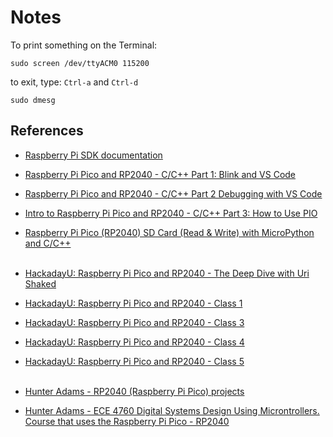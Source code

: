 # Notes

To print something on the Terminal:
```shell
sudo screen /dev/ttyACM0 115200
```
to exit, type: `Ctrl-a` and `Ctrl-d` 

```shell
sudo dmesg
```

## References

- [ Raspberry Pi SDK documentation](https://cec-code-lab.aps.edu/robotics/resources/pico-c-api/weblinks_page.html)

- [Raspberry Pi Pico and RP2040 - C/C++ Part 1: Blink and VS Code](https://www.digikey.be/en/maker/projects/raspberry-pi-pico-and-rp2040-cc-part-1-blink-and-vs-code/7102fb8bca95452e9df6150f39ae8422)<br>
- [Raspberry Pi Pico and RP2040 - C/C++ Part 2 Debugging with VS Code](https://www.digikey.be/en/maker/projects/raspberry-pi-pico-and-rp2040-cc-part-2-debugging-with-vs-code/470abc7efb07432b82c95f6f67f184c0)<br>
- [Intro to Raspberry Pi Pico and RP2040 - C/C++ Part 3: How to Use PIO](https://www.youtube.com/watch?v=JSis2NU65w8)<br>
- [Raspberry Pi Pico (RP2040) SD Card (Read & Write) with MicroPython and C/C++](https://www.youtube.com/watch?v=u-vmsIr-s7w&list=PLEBQazB0HUyQO6rJxKr2umPCgmfAU-cqR&index=11)<br><br>
- [HackadayU: Raspberry Pi Pico and RP2040 - The Deep Dive with Uri Shaked](https://www.youtube.com/watch?v=OLV-TSRTTE8&list=PL_tws4AXg7auiZHZsL-qfrXoMiUONBB0U)<br>
- [HackadayU: Raspberry Pi Pico and RP2040 - Class 1](https://www.youtube.com/watch?v=Duel_Oaases)<br>
- [HackadayU: Raspberry Pi Pico and RP2040 - Class 3](https://www.youtube.com/watch?v=VknkYqvYF7g&list=PL_tws4AXg7auiZHZsL-qfrXoMiUONBB0U&index=4)<br>
- [HackadayU: Raspberry Pi Pico and RP2040 - Class 4](https://www.youtube.com/watch?v=amJ8EyEYoQs&list=PL_tws4AXg7auiZHZsL-qfrXoMiUONBB0U&index=5)<br>
- [HackadayU: Raspberry Pi Pico and RP2040 - Class 5 ](https://www.youtube.com/watch?v=LIA9wpt7N60&list=PL_tws4AXg7auiZHZsL-qfrXoMiUONBB0U&index=6)<br><br>
- [Hunter Adams - RP2040 (Raspberry Pi Pico) projects](https://vanhunteradams.com/)<br>
- [Hunter Adams - ECE 4760 Digital Systems Design Using Microntrollers. Course that uses the Raspberry Pi Pico - RP2040](https://ece4760.github.io/)